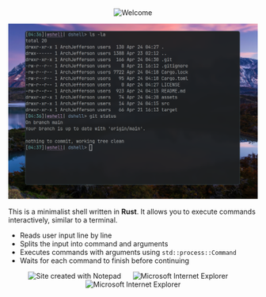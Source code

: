 <div align="center">
<img src="https://github.com/fnky/fnky/raw/fnky/img/welcome-fire.gif" alt="Welcome" align="center">
</div>
<p align="center">
  <img src="https://github.com/HD-29139/dumbshell/blob/main/assets/dshellv1.png" width="1024" alt="HD-29139 - DUMBSHELL">
</p>

This is a minimalist shell written in **Rust**. It allows you to execute commands interactively, similar to a terminal.

- Reads user input line by line
- Splits the input into command and arguments
- Executes commands with arguments using `std::process::Command`
- Waits for each command to finish before continuing

<div align="center">
<img src="https://raw.githubusercontent.com/BrunnerLivio/brunnerlivio/master/images/notepad.gif" alt="Site created with Notepad" height="30" />
<!-- "margin-right: whatever;" -->
<span>&nbsp;&nbsp;&nbsp;&nbsp;</span>  
<img src="https://raw.githubusercontent.com/BrunnerLivio/brunnerlivio/master/images/ie_logo.gif" alt="Microsoft Internet Explorer" />
<span>&nbsp;&nbsp;&nbsp;&nbsp;</span>  
<img src="https://raw.githubusercontent.com/BrunnerLivio/brunnerlivio/master/images/noframes.gif" alt="Microsoft Internet Explorer" />

</div>
